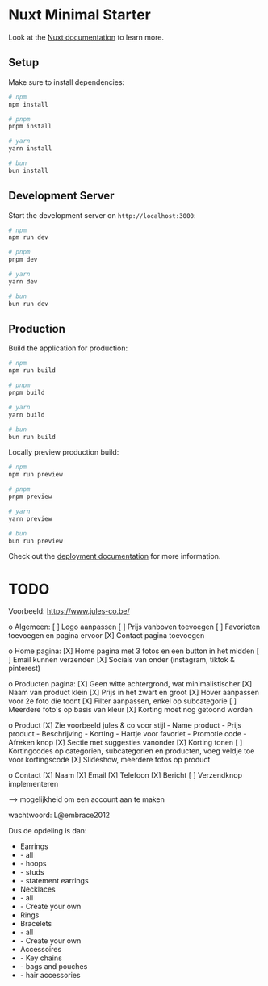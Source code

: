 # Nuxt Minimal Starter

Look at the [Nuxt documentation](https://nuxt.com/docs/getting-started/introduction) to learn more.

## Setup

Make sure to install dependencies:

```bash
# npm
npm install

# pnpm
pnpm install

# yarn
yarn install

# bun
bun install
```

## Development Server

Start the development server on `http://localhost:3000`:

```bash
# npm
npm run dev

# pnpm
pnpm dev

# yarn
yarn dev

# bun
bun run dev
```

## Production

Build the application for production:

```bash
# npm
npm run build

# pnpm
pnpm build

# yarn
yarn build

# bun
bun run build
```

Locally preview production build:

```bash
# npm
npm run preview

# pnpm
pnpm preview

# yarn
yarn preview

# bun
bun run preview
```

Check out the [deployment documentation](https://nuxt.com/docs/getting-started/deployment) for more information.



# TODO

Voorbeeld: https://www.jules-co.be/

o Algemeen:
    [ ] Logo aanpassen
    [ ] Prijs vanboven toevoegen
    [ ] Favorieten toevoegen en pagina ervoor
    [X] Contact pagina toevoegen

o Home pagina:
    [X] Home pagina met 3 fotos en een button in het midden
    [ ] Email kunnen verzenden
    [X] Socials van onder (instagram, tiktok & pinterest)

o Producten pagina: 
    [X] Geen witte achtergrond, wat minimalistischer
    [X] Naam van product klein
    [X] Prijs in het zwart en groot
    [X] Hover aanpassen voor 2e foto die toont
    [X] Filter aanpassen, enkel op subcategorie
    [ ] Meerdere foto's op basis van kleur
    [X] Korting moet nog getoond worden

o Product 
    [X] Zie voorbeeld jules & co voor stijl
        - Name product
        - Prijs product
        - Beschrijving
        - Korting
        - Hartje voor favoriet
        - Promotie code
        - Afreken knop
    [X] Sectie met suggesties vanonder
    [X] Korting tonen
    [ ] Kortingcodes op categorien, subcategorien en producten, voeg veldje toe voor kortingscode
    [X] Slideshow, meerdere fotos op product

o Contact
    [X] Naam
    [X] Email
    [X] Telefoon
    [X] Bericht
    [ ] Verzendknop implementeren


--> mogelijkheid om een account aan te maken

wachtwoord: L@embrace2012



Dus de opdeling is dan: 
- Earrings 
- ⁠- all
- ⁠- hoops
- ⁠- studs
- ⁠- statement earrings 
- ⁠Necklaces
- ⁠- all
- ⁠- Create your own 
- ⁠Rings 
- ⁠Bracelets
- ⁠- all
- ⁠- Create your own
- ⁠Accessoires
- ⁠- Key chains
- ⁠- bags and pouches 
- ⁠- hair accessories
